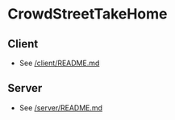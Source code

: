 # CrowdStreetTakeHome

## Client
* See [/client/README.md](client/README.md)

## Server
* See [/server/README.md](server/README.md)
